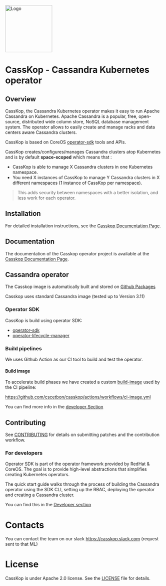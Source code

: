 <img src="static/casskop.png" alt="Logo" width="150"/>

# CassKop - Cassandra Kubernetes operator

## Overview

CassKop, the Cassandra Kubernetes operator makes it easy to run Apache Cassandra on Kubernetes. Apache Cassandra is a popular, free, open-source, distributed wide column store, NoSQL database management system.
The operator allows to easily create and manage racks and data centers aware Cassandra clusters.

CassKop is based on CoreOS
[operator-sdk](https://github.com/operator-framework/operator-sdk) tools and APIs.


CassKop creates/configures/manages Cassandra clusters atop Kubernetes and is by default **space-scoped** which means
that :
- CassKop is able to manage X Cassandra clusters in one Kubernetes namespace.
- You need X instances of CassKop to manage Y Cassandra clusters in X different namespaces (1 instance of CassKop
  per namespace).

> This adds security between namespaces with a better isolation, and less work for each operator.

## Installation

For detailed installation instructions, see the [Casskop Documentation Page](https://cscetbon.github.io/casskop/docs/setup/getting_started).

## Documentation

The documentation of the Casskop operator project is available at the [Casskop Documentation Page](https://cscetbon.github.io/casskop/docs/concepts/introduction).

## Cassandra operator

The Casskop image is automatically built and stored on [Github Packages](/pkgs/container/casskop)

Casskop uses standard Cassandra image (tested up to Version 3.11)

### Operator SDK

CassKop is build using operator SDK:

- [operator-sdk](https://github.com/operator-framework/operator-sdk)
- [operator-lifecycle-manager](https://github.com/operator-framework/operator-lifecycle-manager)

### Build pipelines

We uses Github Action as our CI tool to build and test the operator.

#### Build image

To accelerate build phases we have created a custom [build-image](docker/ci/Dockerfile) used by the CI pipeline:

https://github.com/cscetbon/casskop/actions/workflows/ci-image.yml

You can find more info in the [developer Section](documentation/development.md)

## Contributing

See [CONTRIBUTING](CONTRIBUTING.md) for details on submitting patches and the contribution workflow.

### For developers

Operator SDK is part of the operator framework provided by RedHat & CoreOS. The goal 
is to provide high-level abstractions that simplifies creating Kubernetes operators.

The quick start guide walks through the process of building the Cassandra operator 
using the SDK CLI, setting up the RBAC, deploying the operator and creating a 
Cassandra cluster.

You can find this in the [Developer section](https://cscetbon.github.io/casskop/docs/contributing/developer_guide)

# Contacts

You can contact the team on our slack https://casskop.slack.com (request sent to that ML)

# License

CassKop is under Apache 2.0 license. See the [LICENSE](LICENSE) file for details.
